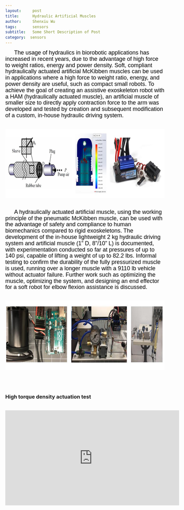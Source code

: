 ```yaml
---
layout:     post
title:      Hydraulic Artificial Muscles
author:     Shenxiu Wu
tags: 		sensors
subtitle:  	Some Short Description of Post
category:  sensors
---
```

<!-- Start Writing Below in Markdown -->

<p style="text-indent:2em"><font face="Arial" color = "black" size="4" style="line-height: 1.1">
The usage of hydraulics in biorobotic applications has increased in recent years, due to the advantage of high force to weight ratios, energy and power density. Soft, compliant hydraulically actuated artificial McKibben muscles can be used in applications where a high force to weight ratio, energy, and power density are useful, such as compact small robots.   To achieve the goal of creating an assistive exoskeleton robot with a HAM (hydraulically actuated muscle), an artificial muscle of smaller size to directly apply contraction force to the arm was developed and tested by creation and subsequent modification of a custom, in-house hydraulic driving system.</font></p>
<br>
<div align="center"><img width="750" height="220" src="/images/toolbox/actuators/hydraulic0.jpg"></div>
<br>
<p style="text-indent:2em"><font face="Arial" color = "black" size="4" style="line-height: 1.1">
A hydraulically actuated artificial muscle, using the working principle of the pneumatic McKibben muscle, can be used with the advantage of safety and compliance to human biomechanics compared to rigid exoskeletons. The development of the in-house lightweight 2 kg hydraulic driving system and artificial muscle (1” D, 8”/10” L)  is documented, with experimentation conducted so far at pressures of up to 140 psi,  capable of lifting a weight of up to 82.2 lbs. Informal testing to confirm the durability of the fully pressurized muscle is used, running over a longer muscle with a 9110 lb vehicle without actuator failure. Further work such as optimizing the muscle, optimizing the system, and designing an end effector for a soft robot for elbow flexion assistance is discussed.</font></p>

<br>

<div align="center"><img width="750" height="220" src="/images/toolbox/actuators/hydraulic1.jpg"></div>


<!--<img align="right" src="/images/toolbox/sensors/IMU.jpg"/>-->
<!--An IMU is a specific type of sensor that measures angular rate-->

<!--<div align="center"><img width="150" height="150" src="/images/wireless IMU.jpg"></div>-->
<!--
![wireless IMU](/images/wireless IMU.jpg)
-->
<!--
<div style="text-align: center"> 
<img src="/images/wireless IMU.jpg"/> 
</div>
-->

<br><br>
### High torque density actuation test
<br>
<div align="center">
<iframe width="550" height="300"  src="https://www.youtube.com/embed/D6mNcP0MkmA" frameborder="0" allow="autoplay; encrypted-media" allowfullscreen> </iframe>
</div>
<br><br>
<!--
Some of the information contained in this web site includes intellectual property covered by both issued and pending patent applications. It is intended solely for research, educational and scholarly purposes by not-for-profit research organizations. If you have interest in specific technologies for commercial applications, please contact us [here](/contact.html).
-->

